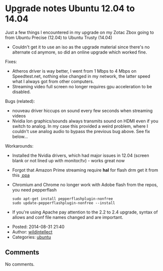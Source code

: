 # Upgrade notes Ubuntu 12.04 to 14.04

Just a few things I encountered in my upgrade on my Zotac Zbox going to from Ubuntu Precise (12.04) to Ubuntu Trusty (14.04)

-   Couldn't get it to use an iso as the upgrade material since there's no alternate cd anymore, so did an online upgrade which worked fine.

Fixes:

-   Atheros driver is way better, I went from 1 Mbps to 4 Mbps on Speedtest.net, nothing else changed in my network, the latter speed what I always got from other computers.
-   Streaming video full screen no longer requires gpu acceleration to be disabled.

Bugs (related):

-   nouveau driver hiccups on sound every few seconds when streaming videos
-   Nvidia Ion graphics/sounds always transmits sound on HDMI even if you switch to analog. In my case this provided a weird problem, where I couldn't use analog audio to bypass the previous bug above. See fix below...

Workarounds:

-   Installed the Nvidia drivers, which had major issues in 12.04 (screen blank or not lined up with monitor/tv) - works great now
-   Forgot that Amazon Prime streaming require **hal** for flash drm get it from this <a href="https://launchpad.net/~mjblenner/+archive/ubuntu/ppa-hal" class="ext-link"> ppa</a>
-   Chromium and Chrome no longer work with Adobe flash from the repos, you need pepperflash

    ``` wiki
    sudo apt-get install pepperflashplugin-nonfree
    sudo update-pepperflashplugin-nonfree --install
    ```

-   If you're using Apache pay attention to the 2.2 to 2.4 upgrade, syntax of allows and conf file names changed and are important.

<!-- -->

-   Posted: 2014-08-31 21:40
-   Author: [wildintellect](author/wildintellect.html)
-   Categories: [ubuntu](category/ubuntu.html)

## Comments

No comments.

